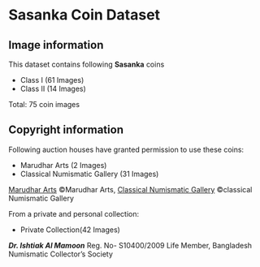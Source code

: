 <!-- @format -->

# Sasanka Coin Dataset

## Image information

This dataset contains following **Sasanka** coins
  - Class I (61 Images)
  - Class II (14 Images)

Total: 75 coin images

## Copyright information
Following auction houses have granted permission to use these coins:
  - Marudhar Arts (2 Images)
  - Classical Numismatic Gallery (31 Images)

[Marudhar Arts](https://marudhararts.com/)  ©Marudhar Arts, [Classical Numismatic Gallery](https://www.classicalnumismaticgallery.com/) ©classical Numismatic Gallery
    
From a private and personal collection:
  - Private Collection(42 Images)

***Dr. Ishtiak Al Mamoon*** Reg. No- S10400/2009 Life Member, Bangladesh Numismatic Collector’s Society


